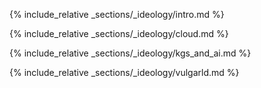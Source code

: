 {% include_relative _sections/_ideology/intro.md %}

{% include_relative _sections/_ideology/cloud.md %}

{% include_relative _sections/_ideology/kgs_and_ai.md %}

{% include_relative _sections/_ideology/vulgarld.md %}